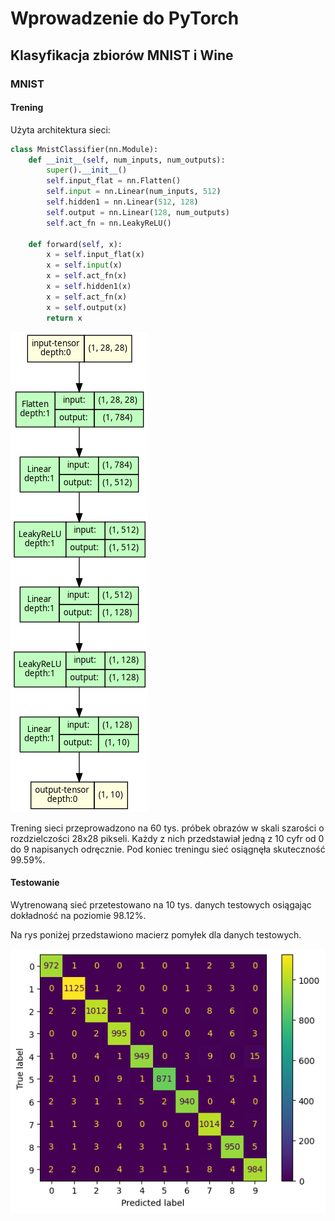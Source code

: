 # Wprowadzenie do PyTorch

## Klasyfikacja zbiorów MNIST i Wine
### MNIST
#### Trening
Użyta architektura sieci:

```python
class MnistClassifier(nn.Module):
    def __init__(self, num_inputs, num_outputs):
        super().__init__()
        self.input_flat = nn.Flatten()
        self.input = nn.Linear(num_inputs, 512)
        self.hidden1 = nn.Linear(512, 128)
        self.output = nn.Linear(128, num_outputs)
        self.act_fn = nn.LeakyReLU()

    def forward(self, x):
        x = self.input_flat(x)
        x = self.input(x)
        x = self.act_fn(x)
        x = self.hidden1(x)
        x = self.act_fn(x)
        x = self.output(x)
        return x
```

![](images/model.gv.png)

Trening sieci przeprowadzono na 60 tys. próbek obrazów w skali szarości o rozdzielczości 28x28 pikseli. Każdy z nich przedstawiał jedną z 10 cyfr od 0 do 9 napisanych odręcznie.
Pod koniec treningu sieć osiągnęła skuteczność 99.59%.

#### Testowanie

Wytrenowaną sieć przetestowano na 10 tys. danych testowych osiągając dokładność na poziomie 98.12%.

Na rys poniżej przedstawiono macierz pomyłek dla danych testowych.

![](images/mnist_cm.png)


